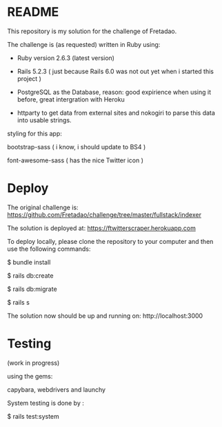 # README

This repository is my solution for the challenge of Fretadao.

The challenge is (as requested) written in Ruby using:

* Ruby version 2.6.3 (latest version)

* Rails 5.2.3 ( just because Rails 6.0 was not out yet when i started this project )

* PostgreSQL as the Database, reason: good expirience when using it before, great intergration with Heroku

* httparty to get data from external sites and nokogiri to parse this data into usable strings.

 styling for this app:

bootstrap-sass ( i know, i should update to BS4 )

font-awesome-sass ( has the nice Twitter icon )

# Deploy

The original challenge is: https://github.com/Fretadao/challenge/tree/master/fullstack/indexer

The solution is deployed at: https://ftwitterscraper.herokuapp.com

To deploy locally, please clone the repository to your computer and then use the following commands:

$ bundle install

$ rails db:create

$ rails db:migrate

$ rails s

The solution now should be up and running on: http://localhost:3000

# Testing

(work in progress)

using the gems:

capybara, webdrivers and launchy

System testing is done by :

$ rails test:system


